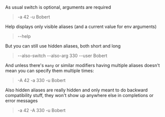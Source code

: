 As usual switch is optional, arguments are required

> -a 42 -u Bobert


Help displays only visible aliases (and a current value for env arguments)

> --help

But you can still use hidden aliases, both short and long

> --also-switch --also-arg 330 --user Bobert

And unless there's `many` or similar modifiers having multiple aliases doesn't mean
you can specify them multiple times:

> -A 42 -a 330 -u Bobert

Also hidden aliases are really hidden and only meant to do backward compatibility stuff, they
won't show up anywhere else in completions or error messages

> -a 42 -A 330 -u Bobert
